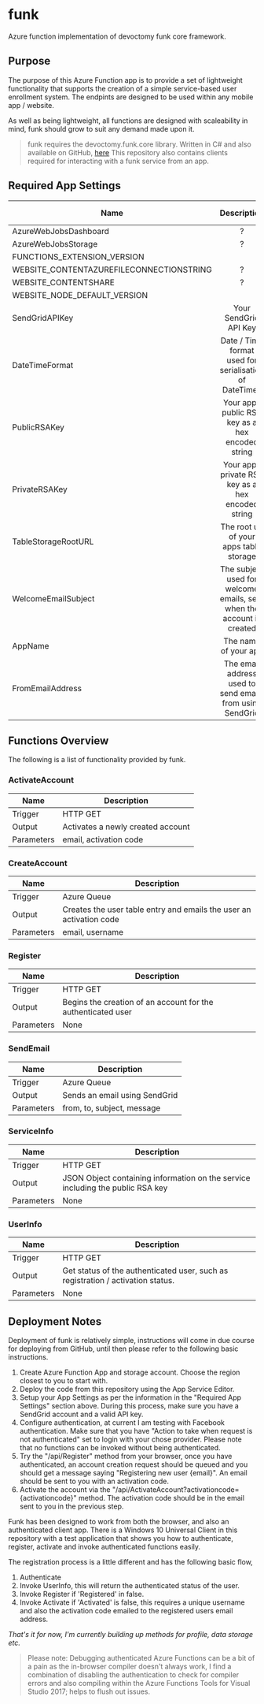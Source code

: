 # funk

Azure function implementation of devoctomy funk core framework.

## Purpose

The purpose of this Azure Function app is to provide a set of lightweight functionality that supports the creation of a simple service-based user enrollment system.  The endpints are designed to be used within any mobile app / website.

As well as being lightweight, all functions are designed with scaleability in mind, funk should grow to suit any demand made upon it.

>  funk requires the devoctomy.funk.core library.  Written in C# and also available on GitHub, [here](https://github.com/devoctomy/devoctomy.funk.core)  This repository also contains clients required for interacting with a funk service from an app.

## Required App Settings

| Name | Description | Suggest Value (If Any) |
|--------|:--------:|--------:|
| AzureWebJobsDashboard | ? | ? |
| AzureWebJobsStorage | ? | ? |
| FUNCTIONS_EXTENSION_VERSION | | ~1 |
| WEBSITE_CONTENTAZUREFILECONNECTIONSTRING | ? | ? |
| WEBSITE_CONTENTSHARE | ? | ? |
| WEBSITE_NODE_DEFAULT_VERSION | | 6.5.0 |
| SendGridAPIKey | Your SendGrid API Key | NA |
| DateTimeFormat | Date / Time format used for serialisation of DateTimes | yyyy-MM-ddThh:mm:ssZ |
| PublicRSAKey | Your apps public RSA key as a hex encoded string | NA |
| PrivateRSAKey | Your apps private RSA key as a hex encoded string | NA |
| TableStorageRootURL | The root url of your apps table storage | NA |
| WelcomeEmailSubject | The subject used for welcome emails, sent when the account is created | Activate Your Account |
| AppName | The name of your app | NA |
| FromEmailAddress | The email address used to send emails from using SendGrid | NA |

## Functions Overview

The following is a list of functionality provided by funk.

### ActivateAccount

| Name | Description |
|--------|--------|
| Trigger | HTTP GET |
| Output | Activates a newly created account |
| Parameters | email, activation code |

### CreateAccount

| Name | Description |
|--------|--------|
| Trigger | Azure Queue |
| Output | Creates the user table entry and emails the user an activation code |
| Parameters | email, username |

### Register

| Name | Description |
|--------|--------|
| Trigger | HTTP GET |
| Output | Begins the creation of an account for the authenticated user |
| Parameters | None |

### SendEmail

| Name | Description |
|--------|--------|
| Trigger | Azure Queue |
| Output | Sends an email using SendGrid |
| Parameters | from, to, subject, message |

### ServiceInfo

| Name | Description |
|--------|--------|
| Trigger | HTTP GET |
| Output | JSON Object containing information on the service including the public RSA key |
| Parameters | None |

### UserInfo

| Name | Description |
|--------|--------|
| Trigger | HTTP GET |
| Output | Get status of the authenticated user, such as registration / activation status. |
| Parameters | None |

## Deployment Notes

Deployment of funk is relatively simple, instructions will come in due course for deploying from GitHub, until then please refer to the following basic instructions.

1.  Create Azure Function App and storage account.  Choose the region closest to you to start with.
2.  Deploy the code from this repository using the App Service Editor.
3.  Setup your App Settings as per the information in the "Required App Settings" section above.  During this process, make sure you have a SendGrid account and a valid API key.
4.  Configure authentication, at current I am testing with Facebook authentication.  Make sure that you have "Action to take when request is not authenticated" set to login with your chose provider.  Please note that no functions can be invoked without being authenticated.
5.  Try the "/api/Register" method from your browser, once you have authenticated, an account creation request should be queued and you should get a message saying "Registering new user {email}".  An email should be sent to you with an activation code.
6.  Activate the account via the "/api/ActivateAccount?activationcode={activationcode}" method.  The activation code should be in the email sent to you in the previous step.

Funk has been designed to work from both the browser, and also an authenticated client app.  There is a Windows 10 Universal Client in this repository with a test application that shows you how to authenticate, register, activate and invoke authenticated functions easily.

The registration process is a little different and has the following basic flow,

1.  Authenticate
2.  Invoke UserInfo, this will return the authenticated status of the user.
3.  Invoke Register if 'Registered' in false.
4.  Invoke Activate if 'Activated' is false, this requires a unique username and also the activation code emailed to the registered users email address.

*That's it for now, I'm currently building up methods for profile, data storage etc.*

> Please note:  Debugging authenticated Azure Functions can be a bit of a pain as the in-browser compiler doesn't always work, I find a combination of disabling the authentication to check for compiler errors and also compiling within the Azure Functions Tools for Visual Studio 2017; helps to flush out issues.